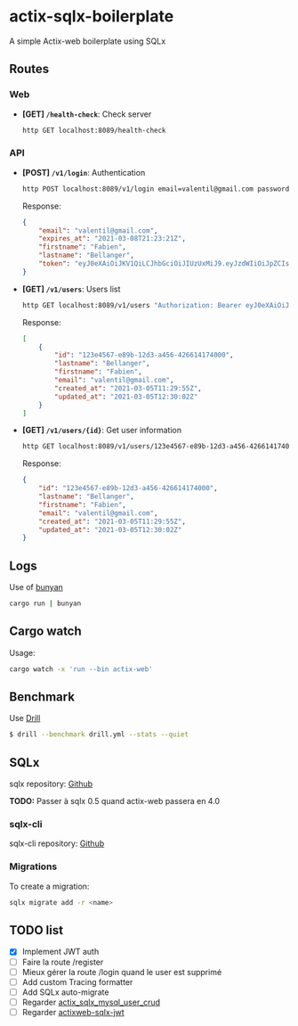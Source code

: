 # actix-sqlx-boilerplate
A simple Actix-web boilerplate using SQLx


## Routes

### Web

- **[GET] `/health-check`**: Check server
    ```bash
    http GET localhost:8089/health-check
    ```

### API

- **[POST] `/v1/login`**: Authentication
    ```bash
    http POST localhost:8089/v1/login email=valentil@gmail.com password=0000
    ```
    Response:
    ```json
    {
        "email": "valentil@gmail.com",
        "expires_at": "2021-03-08T21:23:21Z",
        "firstname": "Fabien",
        "lastname": "Bellanger",
        "token": "eyJ0eXAiOiJKV1QiLCJhbGciOiJIUzUxMiJ9.eyJzdWIiOiJpZCIsImV4cCI6MTYxNTIzODYwMSwiaWF0IjoxNjE1MjAyNjAxLCJuYmYiOjE2MTUyMDI2MDEsInVzZXJfaWQiOiJpZCIsInVzZXJfbGFzdG5hbWUiOiJCZWxsYW5nZXIiLCJ1c2VyX2ZpcnN0bmFtZSI6IkZhYmllbiIsInVzZXJfZW1haWwiOiJ2YWxlbnRpbEBnbWFpbC5jb20ifQ.-rsxfNLJNIUwT1iZNy1X_9W6Ed0qAdMhTWmDujYaBNS-EOh5eCU-bXC98z7mXmfYxhTB7Vz7332geelrtbh98g"
    }
    ```

- **[GET] `/v1/users`**: Users list
    ```bash
    http GET localhost:8089/v1/users "Authorization: Bearer eyJ0eXAiOiJKV1QiLCJhbGciOiJIUzUxMiJ9.eyJzdWIiOiIxMjNlNDU2Ny1lODliLTEyZDMtYTQ1Ni00MjY2MTQxNzQwMDAiLCJleHAiOjE2MTU0NDg2ODQsImlhdCI6MTYxNTM2MjI4NCwibmJmIjoxNjE1MzYyMjg0LCJ1c2VyX2lkIjoiMTIzZTQ1NjctZTg5Yi0xMmQzLWE0NTYtNDI2NjE0MTc0MDAwIiwidXNlcl9sYXN0bmFtZSI6ImM2MDAxZDViMmFjM2RmMzE0MjA0YThmOWQ3YTAwZTE1MDNjOWFiYTBmZDQ1Mzg2NDVkZTRiZjRjYzdlMjU1NWNmZTlmZjlkMDIzNmJmMzI3ZWQzZTkwNzg0OWE5OGRmNGQzMzBjNGJlYTU1MTAxN2Q0NjViNGMxZDliODBiY2IwIiwidXNlcl9maXJzdG5hbWUiOiJCZWxsYW5nZXIiLCJ1c2VyX2VtYWlsIjoiRmFiaWVuIn0.UkJ_5KEIhs--Hv8cfggEpb8xxv2UhiwjRQTIlNmudZ8h-XHlikev4fwXU7N9wbP1esIHlo2_tafPyjnGxCBscQ"
    ```
    Response:
    ```json
    [
        {
            "id": "123e4567-e89b-12d3-a456-426614174000",
            "lastname": "Bellanger",
            "firstname": "Fabien",
            "email": "valentil@gmail.com",
            "created_at": "2021-03-05T11:29:55Z",
            "updated_at": "2021-03-05T12:30:02Z"
        }
    ]
    ```

- **[GET] `/v1/users/{id}`**: Get user information
    ```bash
    http GET localhost:8089/v1/users/123e4567-e89b-12d3-a456-426614174000 "Authorization: Bearer eyJ0eXAiOiJKV1QiLCJhbGciOiJIUzUxMiJ9.eyJzdWIiOiIxMjNlNDU2Ny1lODliLTEyZDMtYTQ1Ni00MjY2MTQxNzQwMDAiLCJleHAiOjE2MTU0NDg2ODQsImlhdCI6MTYxNTM2MjI4NCwibmJmIjoxNjE1MzYyMjg0LCJ1c2VyX2lkIjoiMTIzZTQ1NjctZTg5Yi0xMmQzLWE0NTYtNDI2NjE0MTc0MDAwIiwidXNlcl9sYXN0bmFtZSI6ImM2MDAxZDViMmFjM2RmMzE0MjA0YThmOWQ3YTAwZTE1MDNjOWFiYTBmZDQ1Mzg2NDVkZTRiZjRjYzdlMjU1NWNmZTlmZjlkMDIzNmJmMzI3ZWQzZTkwNzg0OWE5OGRmNGQzMzBjNGJlYTU1MTAxN2Q0NjViNGMxZDliODBiY2IwIiwidXNlcl9maXJzdG5hbWUiOiJCZWxsYW5nZXIiLCJ1c2VyX2VtYWlsIjoiRmFiaWVuIn0.UkJ_5KEIhs--Hv8cfggEpb8xxv2UhiwjRQTIlNmudZ8h-XHlikev4fwXU7N9wbP1esIHlo2_tafPyjnGxCBscQ"
    ```
    Response:
    ```json
    {
        "id": "123e4567-e89b-12d3-a456-426614174000",
        "lastname": "Bellanger",
        "firstname": "Fabien",
        "email": "valentil@gmail.com",
        "created_at": "2021-03-05T11:29:55Z",
        "updated_at": "2021-03-05T12:30:02Z"
    }
    ```
  
## Logs
Use of [bunyan](https://crates.io/crates/bunyan)
```bash
cargo run | bunyan
```

## Cargo watch
Usage:
```bash
cargo watch -x 'run --bin actix-web'
```

## Benchmark
Use [Drill](https://github.com/fcsonline/drill)
```bash
$ drill --benchmark drill.yml --stats --quiet
```

## SQLx
sqlx repository: [Github](https://github.com/launchbadge/sqlx)

**TODO:** Passer à sqlx 0.5 quand actix-web passera en 4.0

### sqlx-cli
sqlx-cli repository: [Github](https://github.com/launchbadge/sqlx/tree/master/sqlx-cli)

### Migrations
To create a migration:
```bash
sqlx migrate add -r <name>
```

## TODO list
-  [x] Implement JWT auth
-  [ ] Faire la route /register
-  [ ] Mieux gérer la route /login quand le user est supprimé
-  [ ] Add custom Tracing formatter
-  [ ] Add SQLx auto-migrate
-  [ ] Regarder [actix_sqlx_mysql_user_crud](https://github.com/jamesjmeyer210/actix_sqlx_mysql_user_crud)
-  [ ] Regarder [actixweb-sqlx-jwt](https://github.com/biluohc/actixweb-sqlx-jwt/blob/master/src/middlewares/auth.rs)
